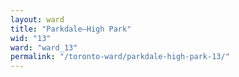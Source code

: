```yaml
---
layout: ward
title: "Parkdale—High Park"
wid: "13"
ward: "ward_13"
permalink: "/toronto-ward/parkdale-high-park-13/"
---
```

